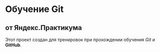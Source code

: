 # Обучение Git

## от Яндекс.Практикума

Этот проект создан для тренировок при прохождении обучения *Git* и **GitHub**.  
 